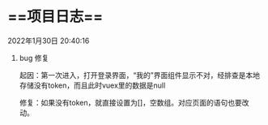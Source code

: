 # ==项目日志==

2022年1月30日 20:40:16

1. bug 修复

	起因：第一次进入，打开登录界面，“我的”界面组件显示不对，经排查是本地存储没有token，而且此时vuex里的数据是null

	修复：如果没有token，就直接设置为[]，空数组。对应页面的语句也要改动。